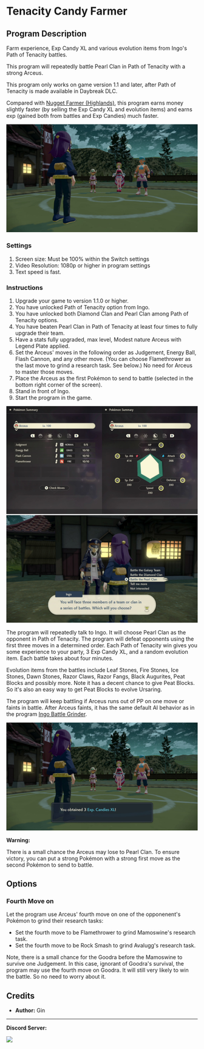 # Tenacity Candy Farmer

## Program Description

Farm experience, Exp Candy XL and various evolution items from Ingo's Path of Tenacity battles.

This program will repeatedly battle Pearl Clan in Path of Tenacity with a strong Arceus.

This program only works on game version 1.1 and later, after Path of Tenacity is made available in Daybreak DLC.

Compared with [Nugget Farmer (Highlands)](NuggetFarmerHighlands.md), this program earns money slightly faster (by selling the Exp Candy XL and evolution items) and earns exp (gained both from battles and Exp Candies) much faster.

<img src="images/TenacityCandyFarmer-0.jpg">


### Settings

1. Screen size: Must be 100% within the Switch settings
2. Video Resolution: 1080p or higher in program settings
3. Text speed is fast.


### Instructions

1. Upgrade your game to version 1.1.0 or higher.
2. You have unlocked Path of Tenacity option from Ingo.
3. You have unlocked both Diamond Clan and Pearl Clan among Path of Tenacity options.
4. You have beaten Pearl Clan in Path of Tenacity at least four times to fully upgrade their team.
5. Have a stats fully upgraded, max level, Modest nature Arceus with Legend Plate applied.
6. Set the Arceus' moves in the following order as Judgement, Energy Ball, Flash Cannon, and any other move. (You can choose Flamethrower as the last move to grind a research task. See below.) No need for Arceus to master those moves.
7. Place the Arceus as the first Pokémon to send to battle (selected in the bottom right corner of the screen).
8. Stand in front of Ingo.
9. Start the program in the game.

<img src="images/TenacityCandyFarmer-1.jpg">

<img src="images/TenacityCandyFarmer-2.jpg">

The program will repeatedly talk to Ingo. It will choose Pearl Clan as the opponent in Path of Tenacity. The program will defeat opponents using the first three moves in a determined order. Each Path of Tenacity win gives you some experience to your party, 3 Exp Candy XL, and a random evolution item. Each battle takes about four minutes.

Evolution items from the battles include Leaf Stones, Fire Stones, Ice Stones, Dawn Stones, Razor Claws, Razor Fangs, Black Augurites, Peat Blocks and possibly more. Note it has a decent chance to give Peat Blocks. So it's also an easy way to get Peat Blocks to evolve Ursaring.

The program will keep battling if Arceus runs out of PP on one move or faints in battle. After Arceus faints, it has the same default AI behavior as in the program [Ingo Battle Grinder](IngoBattleGrinder.md).

<img src="images/TenacityCandyFarmer-3.jpg">

**Warning:**

There is a small chance the Arceus may lose to Pearl Clan. To ensure victory, you can put a strong Pokémon with a strong first move as the second Pokémon to send to battle.

## Options

### Fourth Move on

Let the program use Arceus' fourth move on one of the opponenent's Pokémon to grind their research tasks:
- Set the fourth move to be Flamethrower to grind Mamoswine's research task.
- Set the fourth move to be Rock Smash to grind Avalugg's research task.

Note, there is a small chance for the Goodra before the Mamoswine to survive one Judgement.
In this case, ignorant of Goodra's survival, the program may use the fourth move on Goodra.
It will still very likely to win the battle. So no need to worry about it.


## Credits

- **Author:** Gin



<hr>

**Discord Server:** 

[<img src="https://canary.discordapp.com/api/guilds/695809740428673034/widget.png?style=banner2">](https://discord.gg/cQ4gWxN)
